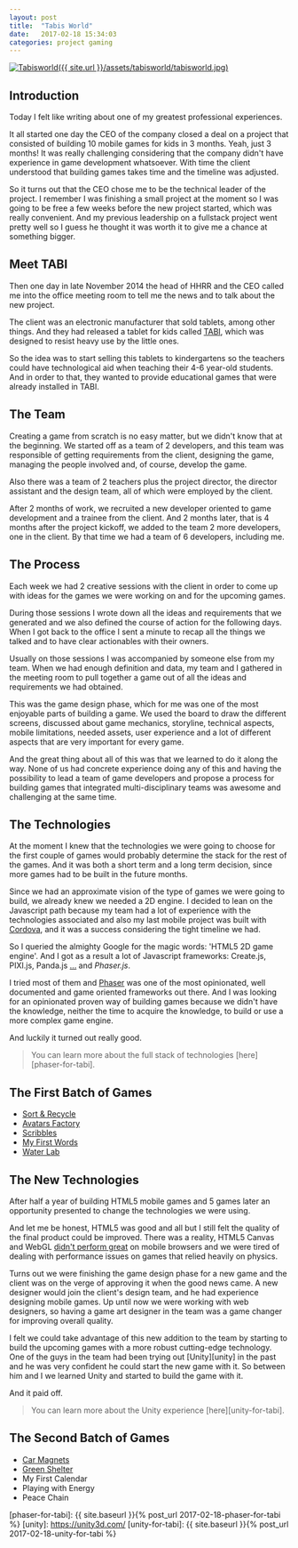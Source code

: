 ```yaml
---
layout: post
title:  "Tabis World"
date:   2017-02-18 15:34:03
categories: project gaming
---
```


[![Tabisworld]({{ site.url }}/assets/tabisworld/tabisworld.jpg)][tabisworld]

## Introduction

Today I felt like writing about one of my greatest professional experiences.

It all started one day the CEO of the company closed a deal on a project that consisted of building 10 mobile games for kids in 3 months. Yeah, just 3 months! It was really challenging considering that the company didn't have experience in game development whatsoever. With time the client understood that building games takes time and the timeline was adjusted.

So it turns out that the CEO chose me to be the technical leader of the project. I remember I was finishing a small project at the moment so I was going to be free a few weeks before the new project started, which was really convenient. And my previous leadership on a fullstack project went pretty well so I guess he thought it was worth it to give me a chance at something bigger.

## Meet TABI

Then one day in late November 2014 the head of HHRR and the CEO called me into the office meeting room to tell me the news and to talk about the new project.

The client was an electronic manufacturer that sold tablets, among other things. And they had released a tablet for kids called [TABI][tabisworld], which was designed to resist heavy use by the little ones.

So the idea was to start selling this tablets to kindergartens so the teachers could have technological aid when teaching their 4-6 year-old students. And in order to that, they wanted to provide educational games that were already installed in TABI.

## The Team

Creating a game from scratch is no easy matter, but we didn't know that at the beginning. We started off as a team of 2 developers, and this team was responsible of getting requirements from the client, designing the game, managing the people involved and, of course, develop the game.

Also there was a team of 2 teachers plus the project director, the director assistant and the design team, all of which were employed by the client.

After 2 months of work, we recruited a new developer oriented to game development and a trainee from the client. And 2 months later, that is 4 months after the project kickoff, we added to the team 2 more developers, one in the client. By that time we had a team of 6 developers, including me.

## The Process

Each week we had 2 creative sessions with the client in order to come up with ideas for the games we were working on and for the upcoming games.

During those sessions I wrote down all the ideas and requirements that we generated and we also defined the course of action for the following days. When I got back to the office I sent a minute to recap all the things we talked and to have clear actionables with their owners.

Usually on those sessions I was accompanied by someone else from my team. When we had enough definition and data, my team and I gathered in the meeting room to pull together a game out of all the ideas and requirements we had obtained.

This was the game design phase, which for me was one of the most enjoyable parts of building a game. We used the board to draw the different screens, discussed about game mechanics, storyline, technical aspects, mobile limitations, needed assets, user experience and a lot of different aspects that are very important for every game.

And the great thing about all of this was that we learned to do it along the way. None of us had concrete experience doing any of this and having the possibility to lead a team of game developers and propose a process for building games that integrated multi-disciplinary teams was awesome and challenging at the same time.

## The Technologies

At the moment I knew that the technologies we were going to choose for the first couple of games would probably determine the stack for the rest of the games. And it was both a short term and a long term decision, since more games had to be built in the future months.

Since we had an approximate vision of the type of games we were going to build, we already knew we needed a 2D engine. I decided to lean on the Javascript path because my team had a lot of experience with the technologies associated and also my last mobile project was built with [Cordova][cordova], and it was a success considering the tight timeline we had.

So I queried the almighty Google for the magic words: 'HTML5 2D game engine'. And I got as a result a lot of Javascript frameworks: Create.js, PIXI.js, Panda.js [...][html5-engines] and _Phaser.js_.

I tried most of them and [Phaser][phaser] was one of the most opinionated, well documented and game oriented frameworks out there. And I was looking for an opinionated proven way of building games because we didn't have the knowledge, neither the time to acquire the knowledge, to build or use a more complex game engine.

And luckily it turned out really good.

> You can learn more about the full stack of technologies [here][phaser-for-tabi].

## The First Batch of Games

* [Sort & Recycle][sort-and-recycle]
* [Avatars Factory][avatars-factory]
* [Scribbles][scribbles]
* [My First Words][my-first-words]
* [Water Lab][water-lab]

## The New Technologies

After half a year of building HTML5 mobile games and 5 games later an opportunity presented to change the technologies we were using.

And let me be honest, HTML5 was good and all but I still felt the quality of the final product could be improved. There was a reality, HTML5 Canvas and WebGL [didn't perform great][mobile-performance] on mobile browsers and we were tired of dealing with performance issues on games that relied heavily on physics.

Turns out we were finishing the game design phase for a new game and the client was on the verge of approving it when the good news came. A new designer would join the client's design team, and he had experience designing mobile games. Up until now we were working with web designers, so having a game art designer in the team was a game changer for improving overall quality.

I felt we could take advantage of this new addition to the team by starting to build the upcoming games with a more robust cutting-edge technology. One of the guys in the team had been trying out [Unity][unity] in the past and he was very confident he could start the new game with it. So between him and I we learned Unity and started to build the game with it.

And it paid off.

> You can learn more about the Unity experience [here][unity-for-tabi].

## The Second Batch of Games

* [Car Magnets][car-magnets]
* [Green Shelter][green-shelter]
* My First Calendar
* Playing with Energy
* Peace Chain

[tabisworld]: http://www.tabisworld.com/
[html5-engines]: https://html5gameengine.com/tag/2d
[cordova]: https://cordova.apache.org/
[phaser]: http://phaser.io/
[mobile-performance]: http://www.html5gamedevs.com/topic/14036-how-to-improve-performance-on-mobile/
[phaser-for-tabi]: {{ site.baseurl }}{% post_url 2017-02-18-phaser-for-tabi %}
[unity]: https://unity3d.com/
[unity-for-tabi]: {{ site.baseurl }}{% post_url 2017-02-18-unity-for-tabi %}

[sort-and-recycle]: http://eurocase.com/clasifica-y-recicla-app-educativa-tabi
[avatars-factory]: http://eurocase.com/nueva-app-Tabi-fabrica-de-avatares
[scribbles]: http://eurocase.com/nueva-app-Tabi-grafismos-con-boni
[my-first-words]: http://eurocase.com/press/detail/83
[water-lab]: http://eurocase.com/tabi-apps-para-pequenios-cientificos
[car-magnets]: http://eurocase.com/press/detail/80
[green-shelter]: http://eurocase.com/press/detail/86
